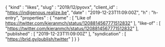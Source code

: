 {
  "kind" : "likes",
  "slug" : "2019/12/pyovx",
  "client_id" : "https://indigenous.realize.be",
  "date" : "2019-12-23T11:09:00Z",
  "h" : "h-entry",
  "properties" : {
    "name" : [ "Like of https://twitter.com/kieranmch/status/1208814567771512832" ],
    "like-of" : [ "https://twitter.com/kieranmch/status/1208814567771512832" ],
    "published" : [ "2019-12-23T11:09:00Z" ],
    "syndication" : [ "https://brid.gy/publish/twitter" ]
  }
}
